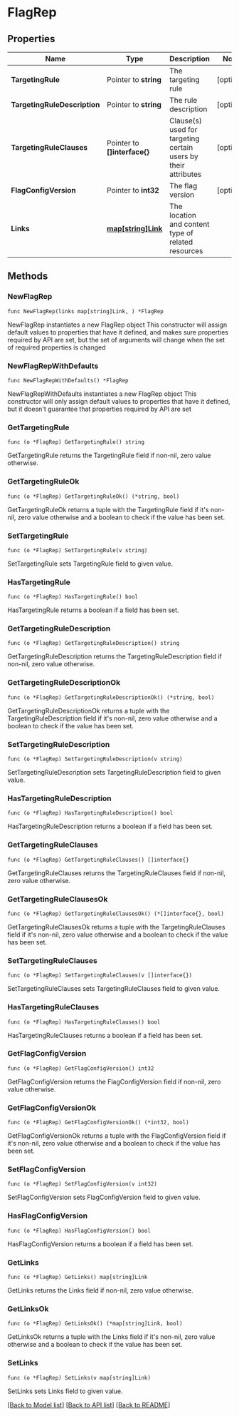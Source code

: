 # FlagRep

## Properties

Name | Type | Description | Notes
------------ | ------------- | ------------- | -------------
**TargetingRule** | Pointer to **string** | The targeting rule | [optional] 
**TargetingRuleDescription** | Pointer to **string** | The rule description | [optional] 
**TargetingRuleClauses** | Pointer to **[]interface{}** | Clause(s) used for targeting certain users by their attributes | [optional] 
**FlagConfigVersion** | Pointer to **int32** | The flag version | [optional] 
**Links** | [**map[string]Link**](Link.md) | The location and content type of related resources | 

## Methods

### NewFlagRep

`func NewFlagRep(links map[string]Link, ) *FlagRep`

NewFlagRep instantiates a new FlagRep object
This constructor will assign default values to properties that have it defined,
and makes sure properties required by API are set, but the set of arguments
will change when the set of required properties is changed

### NewFlagRepWithDefaults

`func NewFlagRepWithDefaults() *FlagRep`

NewFlagRepWithDefaults instantiates a new FlagRep object
This constructor will only assign default values to properties that have it defined,
but it doesn't guarantee that properties required by API are set

### GetTargetingRule

`func (o *FlagRep) GetTargetingRule() string`

GetTargetingRule returns the TargetingRule field if non-nil, zero value otherwise.

### GetTargetingRuleOk

`func (o *FlagRep) GetTargetingRuleOk() (*string, bool)`

GetTargetingRuleOk returns a tuple with the TargetingRule field if it's non-nil, zero value otherwise
and a boolean to check if the value has been set.

### SetTargetingRule

`func (o *FlagRep) SetTargetingRule(v string)`

SetTargetingRule sets TargetingRule field to given value.

### HasTargetingRule

`func (o *FlagRep) HasTargetingRule() bool`

HasTargetingRule returns a boolean if a field has been set.

### GetTargetingRuleDescription

`func (o *FlagRep) GetTargetingRuleDescription() string`

GetTargetingRuleDescription returns the TargetingRuleDescription field if non-nil, zero value otherwise.

### GetTargetingRuleDescriptionOk

`func (o *FlagRep) GetTargetingRuleDescriptionOk() (*string, bool)`

GetTargetingRuleDescriptionOk returns a tuple with the TargetingRuleDescription field if it's non-nil, zero value otherwise
and a boolean to check if the value has been set.

### SetTargetingRuleDescription

`func (o *FlagRep) SetTargetingRuleDescription(v string)`

SetTargetingRuleDescription sets TargetingRuleDescription field to given value.

### HasTargetingRuleDescription

`func (o *FlagRep) HasTargetingRuleDescription() bool`

HasTargetingRuleDescription returns a boolean if a field has been set.

### GetTargetingRuleClauses

`func (o *FlagRep) GetTargetingRuleClauses() []interface{}`

GetTargetingRuleClauses returns the TargetingRuleClauses field if non-nil, zero value otherwise.

### GetTargetingRuleClausesOk

`func (o *FlagRep) GetTargetingRuleClausesOk() (*[]interface{}, bool)`

GetTargetingRuleClausesOk returns a tuple with the TargetingRuleClauses field if it's non-nil, zero value otherwise
and a boolean to check if the value has been set.

### SetTargetingRuleClauses

`func (o *FlagRep) SetTargetingRuleClauses(v []interface{})`

SetTargetingRuleClauses sets TargetingRuleClauses field to given value.

### HasTargetingRuleClauses

`func (o *FlagRep) HasTargetingRuleClauses() bool`

HasTargetingRuleClauses returns a boolean if a field has been set.

### GetFlagConfigVersion

`func (o *FlagRep) GetFlagConfigVersion() int32`

GetFlagConfigVersion returns the FlagConfigVersion field if non-nil, zero value otherwise.

### GetFlagConfigVersionOk

`func (o *FlagRep) GetFlagConfigVersionOk() (*int32, bool)`

GetFlagConfigVersionOk returns a tuple with the FlagConfigVersion field if it's non-nil, zero value otherwise
and a boolean to check if the value has been set.

### SetFlagConfigVersion

`func (o *FlagRep) SetFlagConfigVersion(v int32)`

SetFlagConfigVersion sets FlagConfigVersion field to given value.

### HasFlagConfigVersion

`func (o *FlagRep) HasFlagConfigVersion() bool`

HasFlagConfigVersion returns a boolean if a field has been set.

### GetLinks

`func (o *FlagRep) GetLinks() map[string]Link`

GetLinks returns the Links field if non-nil, zero value otherwise.

### GetLinksOk

`func (o *FlagRep) GetLinksOk() (*map[string]Link, bool)`

GetLinksOk returns a tuple with the Links field if it's non-nil, zero value otherwise
and a boolean to check if the value has been set.

### SetLinks

`func (o *FlagRep) SetLinks(v map[string]Link)`

SetLinks sets Links field to given value.



[[Back to Model list]](../README.md#documentation-for-models) [[Back to API list]](../README.md#documentation-for-api-endpoints) [[Back to README]](../README.md)


